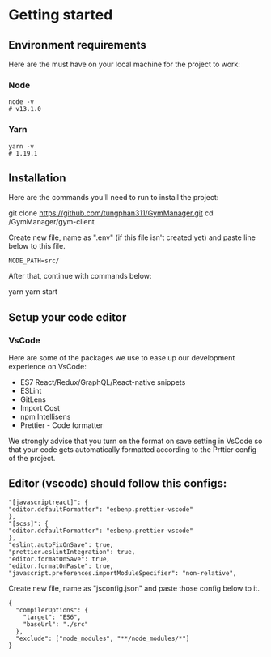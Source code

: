 # Getting started

## Environment requirements

Here are the must have on your local machine for the project to work:

### Node

```shell
node -v
# v13.1.0
```

### Yarn

```shell
yarn -v
# 1.19.1
```

## Installation

Here are the commands you'll need to run to install the project:

git clone https://github.com/tungphan311/GymManager.git
cd /GymManager/gym-client

Create new file, name as ".env" (if this file isn't created yet) and paste line below to this file.

```shell
NODE_PATH=src/
```

After that, continue with commands below:

yarn
yarn start

## Setup your code editor

### VsCode

Here are some of the packages we use to ease up our development experience on VsCode:

- ES7 React/Redux/GraphQL/React-native snippets
- ESLint
- GitLens
- Import Cost
- npm Intellisens
- Prettier - Code formatter

We strongly advise that you turn on the format on save setting in VsCode so that your code gets automatically formatted according to the Prttier config of the project.

## Editor (vscode) should follow this configs:

```shell
"[javascriptreact]": {
"editor.defaultFormatter": "esbenp.prettier-vscode"
},
"[scss]": {
"editor.defaultFormatter": "esbenp.prettier-vscode"
},
"eslint.autoFixOnSave": true,
"prettier.eslintIntegration": true,
"editor.formatOnSave": true,
"editor.formatOnPaste": true,
"javascript.preferences.importModuleSpecifier": "non-relative",
```

Create new file, name as "jsconfig.json" and paste those config below to it.

```shell
{
  "compilerOptions": {
    "target": "ES6",
    "baseUrl": "./src"
  },
  "exclude": ["node_modules", "**/node_modules/*"]
}
```
